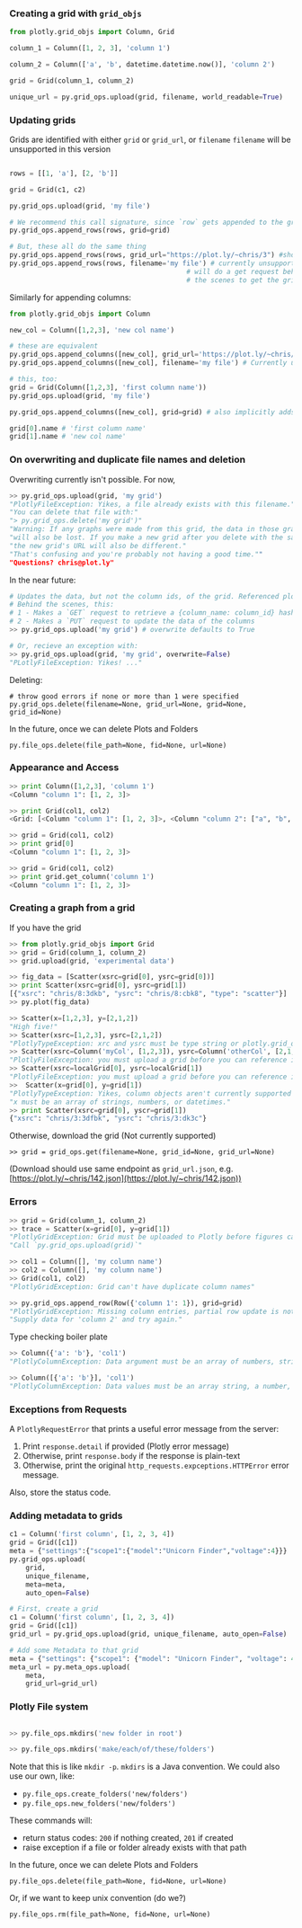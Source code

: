 ### Creating a grid with `grid_objs`

```python
from plotly.grid_objs import Column, Grid

column_1 = Column([1, 2, 3], 'column 1')

column_2 = Column(['a', 'b', datetime.datetime.now()], 'column 2')

grid = Grid(column_1, column_2)

unique_url = py.grid_ops.upload(grid, filename, world_readable=True)
```

### Updating grids

Grids are identified with either `grid` or `grid_url`, or `filename`
`filename` will be unsupported in this version
```python

rows = [[1, 'a'], [2, 'b']]

grid = Grid(c1, c2)

py.grid_ops.upload(grid, 'my file')

# We recommend this call signature, since `row` gets appended to the grid
py.grid_ops.append_rows(rows, grid=grid)

# But, these all do the same thing
py.grid_ops.append_rows(rows, grid_url="https://plot.ly/~chris/3") #shortcut
py.grid_ops.append_rows(rows, filename='my file') # currently unsupported.
                                            # will do a get request behind
                                            # the scenes to get the grid_id
```

Similarly for appending columns:
```python
from plotly.grid_objs import Column

new_col = Column([1,2,3], 'new col name')

# these are equivalent
py.grid_ops.append_columns([new_col], grid_url='https://plot.ly/~chris/3')
py.grid_ops.append_columns([new_col], filename='my file') # Currently unsupported

# this, too:
grid = Grid(Column([1,2,3], 'first column name'))
py.grid_ops.upload(grid, 'my file')

py.grid_ops.append_columns([new_col], grid=grid) # also implicitly adds new_col to grid

grid[0].name # 'first column name'
grid[1].name # 'new col name'
```


### On overwriting and duplicate file names and deletion

Overwriting currently isn't possible. For now,
```python
>> py.grid_ops.upload(grid, 'my grid')
"PlotlyFileException: Yikes, a file already exists with this filename."
"You can delete that file with:"
"> py.grid_ops.delete('my grid')"
"Warning: If any graphs were made from this grid, the data in those graphs"
"will also be lost. If you make a new grid after you delete with the same filename, "
"the new grid's URL will also be different."
"That's confusing and you're probably not having a good time.""
"Questions? chris@plot.ly"
```

In the near future:
```python
# Updates the data, but not the column ids, of the grid. Referenced plots don't break.
# Behind the scenes, this:
# 1 - Makes a `GET` request to retrieve a {column_name: column_id} hash
# 2 - Makes a `PUT` request to update the data of the columns
>> py.grid_ops.upload('my grid') # overwrite defaults to True

# Or, recieve an exception with:
>> py.grid_ops.upload(grid, 'my grid', overwrite=False)
"PLotlyFileException: Yikes! ..."
```

Deleting:

```
# throw good errors if none or more than 1 were specified
py.grid_ops.delete(filename=None, grid_url=None, grid=None, grid_id=None)
```

In the future, once we can delete Plots and Folders

```
py.file_ops.delete(file_path=None, fid=None, url=None)
```


### Appearance and Access

```python
>> print Column([1,2,3], 'column 1')
<Column "column 1": [1, 2, 3]>
```

```python
>> print Grid(col1, col2)
<Grid: [<Column "column 1": [1, 2, 3]>, <Column "column 2": ["a", "b", "c"]>]>
```

```python
>> grid = Grid(col1, col2)
>> print grid[0]
<Column "column 1": [1, 2, 3]>
```

```python
>> grid = Grid(col1, col2)
>> print grid.get_column('column 1')
<Column "column 1": [1, 2, 3]>
```

### Creating a graph from a grid

If you have the grid
```python
>> from plotly.grid_objs import Grid
>> grid = Grid(column_1, column_2)
>> grid.upload(grid, 'experimental data')

>> fig_data = [Scatter(xsrc=grid[0], ysrc=grid[0])]
>> print Scatter(xsrc=grid[0], ysrc=grid[1])
[{"xsrc": "chris/8:3dkb", "ysrc": "chris/8:cbk8", "type": "scatter"}]
>> py.plot(fig_data)

>> Scatter(x=[1,2,3], y=[2,1,2])
"High five!"
>> Scatter(xsrc=[1,2,3], ysrc=[2,1,2])
"PlotlyTypeException: xrc and ysrc must be type string or plotly.grid_obj.Column"
>> Scatter(xsrc=Column('myCol', [1,2,3]), ysrc=Column('otherCol', [2,1,2]))
"PlotlyFileException: you must upload a grid before you can reference it in plots"
>> Scatter(xsrc=localGrid[0], ysrc=localGrid[1])
"PlotlyFileException: you must upload a grid before you can reference it in plots"
>>  Scatter(x=grid[0], y=grid[1])
"PlotlyTypeException: Yikes, column objects aren't currently supported here."
"x must be an array of strings, numbers, or datetimes."
>> print Scatter(xsrc=grid[0], yscr=grid[1])
{"xsrc": "chris/3:3dfbk", "ysrc": "chris/3:dk3c"}
```

Otherwise, download the grid (Not currently supported)
```
>> grid = grid_ops.get(filename=None, grid_id=None, grid_url=None)
```

(Download should use same endpoint as `grid_url.json`, e.g. [https://plot.ly/~chris/142.json](https://plot.ly/~chris/142.json))

### Errors
```python
>> grid = Grid(column_1, column_2)
>> trace = Scatter(x=grid[0], y=grid[1])
"PlotlyGridException: Grid must be uploaded to Plotly before figures can be created."
"Call `py.grid_ops.upload(grid)`"
```

```python
>> col1 = Column([], 'my column name')
>> col2 = Column([], 'my column name')
>> Grid(col1, col2)
"PlotlyGridException: Grid can't have duplicate column names"
```

```python
>> py.grid_ops.append_row(Row({'column 1': 1}), grid=grid)
"PlotlyGridException: Missing column entries, partial row update is not supported."
"Supply data for 'column 2' and try again."
```

Type checking boiler plate
```python
>> Column({'a': 'b'}, 'col1')
"PlotlyColumnException: Data argument must be an array of numbers, strings, Nones, or datetimes"
```

```python
>> Column([{'a': 'b'}], 'col1')
"PlotlyColumnException: Data values must be an array string, a number, Nones, or a datetime"
```

### Exceptions from Requests
A `PlotlyRequestError` that prints a useful error message from the server:
1. Print `response.detail` if provided (Plotly error message)
2. Otherwise, print `response.body` if the response is plain-text
3. Otherwise, print the original `http_requests.expceptions.HTTPError` error message.

Also, store the status code.


### Adding metadata to grids

```python
c1 = Column('first column', [1, 2, 3, 4])
grid = Grid([c1])
meta = {"settings":{"scope1":{"model":"Unicorn Finder","voltage":4}}}
py.grid_ops.upload(
    grid,
    unique_filename,
    meta=meta,
    auto_open=False)
```

```python
# First, create a grid
c1 = Column('first column', [1, 2, 3, 4])
grid = Grid([c1])
grid_url = py.grid_ops.upload(grid, unique_filename, auto_open=False)

# Add some Metadata to that grid
meta = {"settings": {"scope1": {"model": "Unicorn Finder", "voltage": 4}}}
meta_url = py.meta_ops.upload(
    meta,
    grid_url=grid_url)
```

### Plotly File system

```python

>> py.file_ops.mkdirs('new folder in root')

>> py.file_ops.mkdirs('make/each/of/these/folders')
```

Note that this is like `mkdir -p`. `mkdirs` is a Java convention.
We could also use our own, like:

- `py.file_ops.create_folders('new/folders')`
- `py.file_ops.new_folders('new/folders')`

These commands will:
- return status codes: `200` if nothing created, `201` if created
- raise exception if a file or folder already exists with that path


In the future, once we can delete Plots and Folders

```
py.file_ops.delete(file_path=None, fid=None, url=None)
```

Or, if we want to keep unix convention (do we?)
```
py.file_ops.rm(file_path=None, fid=None, url=None)
```

